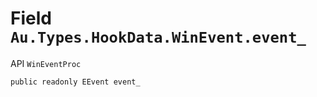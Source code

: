 # Field `Au.Types.HookData.WinEvent.event_`

API `WinEventProc`

```
public readonly EEvent event_
```